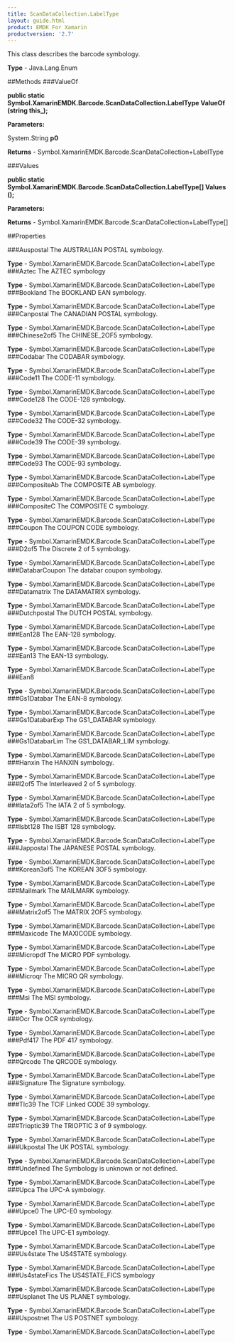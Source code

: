 ```yaml
---
title: ScanDataCollection.LabelType
layout: guide.html
product: EMDK For Xamarin 
productversion: '2.7' 
---
```

This class describes the barcode symbology.

**Type** - Java.Lang.Enum

##Methods
###ValueOf

**public static Symbol.XamarinEMDK.Barcode.ScanDataCollection.LabelType ValueOf (string this_);**


        

**Parameters:**

System.String **p0** 

**Returns** - Symbol.XamarinEMDK.Barcode.ScanDataCollection+LabelType

###Values

**public static Symbol.XamarinEMDK.Barcode.ScanDataCollection.LabelType[] Values ();**


        

**Parameters:**

**Returns** - Symbol.XamarinEMDK.Barcode.ScanDataCollection+LabelType[]

##Properties

###Auspostal
The AUSTRALIAN POSTAL symbology.

**Type** - Symbol.XamarinEMDK.Barcode.ScanDataCollection+LabelType
###Aztec
The AZTEC symbology

**Type** - Symbol.XamarinEMDK.Barcode.ScanDataCollection+LabelType
###Bookland
The BOOKLAND EAN symbology.

**Type** - Symbol.XamarinEMDK.Barcode.ScanDataCollection+LabelType
###Canpostal
The CANADIAN POSTAL symbology.

**Type** - Symbol.XamarinEMDK.Barcode.ScanDataCollection+LabelType
###Chinese2of5
The CHINESE_2OF5 symbology.

**Type** - Symbol.XamarinEMDK.Barcode.ScanDataCollection+LabelType
###Codabar
The CODABAR symbology.

**Type** - Symbol.XamarinEMDK.Barcode.ScanDataCollection+LabelType
###Code11
The CODE-11 symbology.

**Type** - Symbol.XamarinEMDK.Barcode.ScanDataCollection+LabelType
###Code128
The CODE-128 symbology.

**Type** - Symbol.XamarinEMDK.Barcode.ScanDataCollection+LabelType
###Code32
The CODE-32 symbology.

**Type** - Symbol.XamarinEMDK.Barcode.ScanDataCollection+LabelType
###Code39
The CODE-39 symbology.

**Type** - Symbol.XamarinEMDK.Barcode.ScanDataCollection+LabelType
###Code93
The CODE-93 symbology.

**Type** - Symbol.XamarinEMDK.Barcode.ScanDataCollection+LabelType
###CompositeAb
The COMPOSITE AB symbology.

**Type** - Symbol.XamarinEMDK.Barcode.ScanDataCollection+LabelType
###CompositeC
The COMPOSITE C symbology.

**Type** - Symbol.XamarinEMDK.Barcode.ScanDataCollection+LabelType
###Coupon
The COUPON CODE symbology.

**Type** - Symbol.XamarinEMDK.Barcode.ScanDataCollection+LabelType
###D2of5
The Discrete 2 of 5 symbology.

**Type** - Symbol.XamarinEMDK.Barcode.ScanDataCollection+LabelType
###DatabarCoupon
The databar coupon symbology.

**Type** - Symbol.XamarinEMDK.Barcode.ScanDataCollection+LabelType
###Datamatrix
The DATAMATRIX symbology.

**Type** - Symbol.XamarinEMDK.Barcode.ScanDataCollection+LabelType
###Dutchpostal
The DUTCH POSTAL symbology.

**Type** - Symbol.XamarinEMDK.Barcode.ScanDataCollection+LabelType
###Ean128
The EAN-128 symbology.

**Type** - Symbol.XamarinEMDK.Barcode.ScanDataCollection+LabelType
###Ean13
The EAN-13 symbology.

**Type** - Symbol.XamarinEMDK.Barcode.ScanDataCollection+LabelType
###Ean8

        

**Type** - Symbol.XamarinEMDK.Barcode.ScanDataCollection+LabelType
###Gs1Databar
The EAN-8 symbology.

**Type** - Symbol.XamarinEMDK.Barcode.ScanDataCollection+LabelType
###Gs1DatabarExp
The GS1_DATABAR symbology.

**Type** - Symbol.XamarinEMDK.Barcode.ScanDataCollection+LabelType
###Gs1DatabarLim
The GS1_DATABAR_LIM symbology.

**Type** - Symbol.XamarinEMDK.Barcode.ScanDataCollection+LabelType
###Hanxin
The HANXIN symbology.

**Type** - Symbol.XamarinEMDK.Barcode.ScanDataCollection+LabelType
###I2of5
The Interleaved 2 of 5 symbology.

**Type** - Symbol.XamarinEMDK.Barcode.ScanDataCollection+LabelType
###Iata2of5
The IATA 2 of 5 symbology.

**Type** - Symbol.XamarinEMDK.Barcode.ScanDataCollection+LabelType
###Isbt128
The ISBT 128 symbology.

**Type** - Symbol.XamarinEMDK.Barcode.ScanDataCollection+LabelType
###Jappostal
The JAPANESE POSTAL symbology.

**Type** - Symbol.XamarinEMDK.Barcode.ScanDataCollection+LabelType
###Korean3of5
The KOREAN 3OF5 symbology.

**Type** - Symbol.XamarinEMDK.Barcode.ScanDataCollection+LabelType
###Mailmark
The MAILMARK symbology.

**Type** - Symbol.XamarinEMDK.Barcode.ScanDataCollection+LabelType
###Matrix2of5
The MATRIX 2OF5 symbology.

**Type** - Symbol.XamarinEMDK.Barcode.ScanDataCollection+LabelType
###Maxicode
The MAXICODE symbology.

**Type** - Symbol.XamarinEMDK.Barcode.ScanDataCollection+LabelType
###Micropdf
The MICRO PDF symbology.

**Type** - Symbol.XamarinEMDK.Barcode.ScanDataCollection+LabelType
###Microqr
The MICRO QR symbology.

**Type** - Symbol.XamarinEMDK.Barcode.ScanDataCollection+LabelType
###Msi
The MSI symbology.

**Type** - Symbol.XamarinEMDK.Barcode.ScanDataCollection+LabelType
###Ocr
The OCR symbology.

**Type** - Symbol.XamarinEMDK.Barcode.ScanDataCollection+LabelType
###Pdf417
The PDF 417 symbology.

**Type** - Symbol.XamarinEMDK.Barcode.ScanDataCollection+LabelType
###Qrcode
The QRCODE symbology.

**Type** - Symbol.XamarinEMDK.Barcode.ScanDataCollection+LabelType
###Signature
The Signature symbology.

**Type** - Symbol.XamarinEMDK.Barcode.ScanDataCollection+LabelType
###Tlc39
The TCIF Linked CODE 39 symbology.

**Type** - Symbol.XamarinEMDK.Barcode.ScanDataCollection+LabelType
###Trioptic39
The TRIOPTIC 3 of 9 symbology.

**Type** - Symbol.XamarinEMDK.Barcode.ScanDataCollection+LabelType
###Ukpostal
The UK POSTAL symbology.

**Type** - Symbol.XamarinEMDK.Barcode.ScanDataCollection+LabelType
###Undefined
The Symbology is unknown or not defined.

**Type** - Symbol.XamarinEMDK.Barcode.ScanDataCollection+LabelType
###Upca
The UPC-A symbology.

**Type** - Symbol.XamarinEMDK.Barcode.ScanDataCollection+LabelType
###Upce0
The UPC-E0 symbology.

**Type** - Symbol.XamarinEMDK.Barcode.ScanDataCollection+LabelType
###Upce1
The UPC-E1 symbology.

**Type** - Symbol.XamarinEMDK.Barcode.ScanDataCollection+LabelType
###Us4state
The US4STATE symbology.

**Type** - Symbol.XamarinEMDK.Barcode.ScanDataCollection+LabelType
###Us4stateFics
The US4STATE_FICS symbology

**Type** - Symbol.XamarinEMDK.Barcode.ScanDataCollection+LabelType
###Usplanet
The US PLANET symbology.

**Type** - Symbol.XamarinEMDK.Barcode.ScanDataCollection+LabelType
###Uspostnet
The US POSTNET symbology.

**Type** - Symbol.XamarinEMDK.Barcode.ScanDataCollection+LabelType
